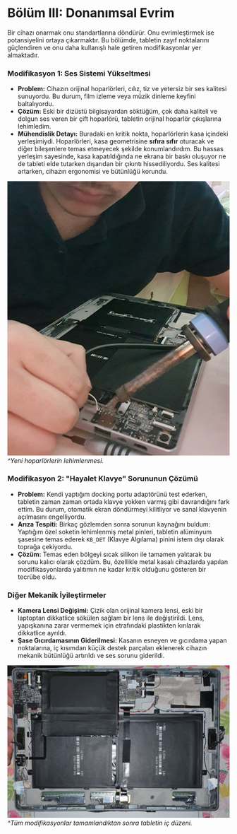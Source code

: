# Bölüm III: Donanımsal Evrim

Bir cihazı onarmak onu standartlarına döndürür. Onu evrimleştirmek ise potansiyelini ortaya çıkarmaktır. Bu bölümde, tabletin zayıf noktalarını güçlendiren ve onu daha kullanışlı hale getiren modifikasyonlar yer almaktadır.

### Modifikasyon 1: Ses Sistemi Yükseltmesi

*   **Problem:** Cihazın orijinal hoparlörleri, cılız, tiz ve yetersiz bir ses kalitesi sunuyordu. Bu durum, film izleme veya müzik dinleme keyfini baltalıyordu.
*   **Çözüm:** Eski bir dizüstü bilgisayardan söktüğüm, çok daha kaliteli ve dolgun ses veren bir çift hoparlörü, tabletin orijinal hoparlör çıkışlarına lehimledim.
*   **Mühendislik Detayı:** Buradaki en kritik nokta, hoparlörlerin kasa içindeki yerleşimiydi. Hoparlörleri, kasa geometrisine **sıfıra sıfır** oturacak ve diğer bileşenlere temas etmeyecek şekilde konumlandırdım. Bu hassas yerleşim sayesinde, kasa kapatıldığında ne ekrana bir baskı oluşuyor ne de tableti elde tutarken dışarıdan bir çıkıntı hissediliyordu. Ses kalitesi artarken, cihazın ergonomisi ve bütünlüğü korundu.

![Hoparlör Lehimleme Anı](../assets/images/hoparlor_lehimlerken.jpg)
*^Yeni hoparlörlerin lehimlenmesi.*

### Modifikasyon 2: "Hayalet Klavye" Sorununun Çözümü

*   **Problem:** Kendi yaptığım docking portu adaptörünü test ederken, tabletin zaman zaman ortada klavye yokken varmış gibi davrandığını fark ettim. Bu durum, otomatik ekran döndürmeyi kilitliyor ve sanal klavyenin açılmasını engelliyordu.
*   **Arıza Tespiti:** Birkaç gözlemden sonra sorunun kaynağını buldum: Yaptığım özel soketin lehimlenmiş metal pinleri, tabletin alüminyum şasesine temas ederek `KB_DET` (Klavye Algılama) pinini istem dışı olarak toprağa çekiyordu.
*   **Çözüm:** Temas eden bölgeyi sıcak silikon ile tamamen yalıtarak bu sorunu kalıcı olarak çözdüm. Bu, özellikle metal kasalı cihazlarda yapılan modifikasyonlarda yalıtımın ne kadar kritik olduğunu gösteren bir tecrübe oldu.

### Diğer Mekanik İyileştirmeler

*   **Kamera Lensi Değişimi:** Çizik olan orijinal kamera lensi, eski bir laptoptan dikkatlice sökülen sağlam bir lens ile değiştirildi. Lens, yapışkanına zarar vermemek için etrafındaki plastikten kırılarak dikkatlice ayrıldı.
*   **Şase Gıcırdamasının Giderilmesi:** Kasanın esneyen ve gıcırdama yapan noktalarına, iç kısımdan küçük destek parçaları eklenerek cihazın mekanik bütünlüğü artırıldı ve ses sorunu giderildi.

![Tablet İçi Son Hali](../assets/images/tablet%20modifiye%20edilmiş%20hal%20içi.png)
*^Tüm modifikasyonlar tamamlandıktan sonra tabletin iç düzeni.*
